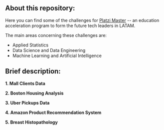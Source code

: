 <h2> About this repository: </h2>

Here you can find some of the challenges for [Platzi Master](https://platzi.com/blog/que-es-platzi-master/) -- an education acceleration program to form the future tech leaders in LATAM.

The main areas concerning these challenges are:

- Applied Statistics
- Data Science and Data Engineering
- Machine Learning and Artificial Intelligence

<h2> Brief description: </h2>

**1. Mall Clients Data**

**2. Boston Housing Analysis**

**3. Uber Pickups Data**

**4. Amazon Product Recommendation System**

**5. Breast Histopathology**

